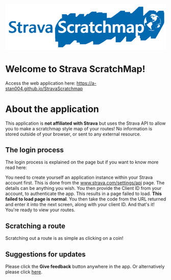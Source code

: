 ![Logo](img_resources/logo.png)

# Welcome to Strava ScratchMap!

Access the web application here: https://a-stan004.github.io/StravaScratchmap

# About the application

This application is **not affiliated with Strava** but uses the Strava API to allow you to make a scratchmap style map of your routes! No information is stored outside of your browser, or sent to any external resource.

## The login process

The login process is explained on the page but if you want to know more read here:

You need to create yourself an application instance within your Strava account first. This is done from the www.strava.com/settings/api page. The details can be anything you wish.
You then provide the Client ID from your account, to authenticate the app. This results in a page failed to load. **This failed to load page is normal**. You then take the code from the URL returned and enter it into the next screen, along with your client ID. And that's it! You're ready to view your routes.

## Scratching a route

Scratching out a route is as simple as clicking on a coin!

## Suggestions for updates

Please click the **Give feedback** button anywhere in the app. Or alternatively please click [here](https://forms.office.com/e/dUkZfK7zg5).

